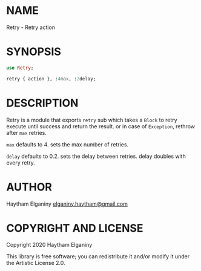 NAME
====

Retry - Retry action

SYNOPSIS
========

```raku
use Retry;

retry { action }, :4max, :2delay;
```

DESCRIPTION
===========

Retry is a module that exports `retry` sub which takes a `Block` to retry execute until success and return the result. or in case of `Exception`, rethrow after `max` retries.

`max` defaults to 4. sets the max number of retries.

`delay` defaults to 0.2. sets the delay between retries. delay doubles with every retry.

AUTHOR
======

Haytham Elganiny <elganiny.haytham@gmail.com>

COPYRIGHT AND LICENSE
=====================

Copyright 2020 Haytham Elganiny

This library is free software; you can redistribute it and/or modify it under the Artistic License 2.0.

